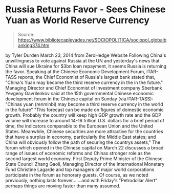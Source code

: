 # Russia Returns Favor - Sees Chinese Yuan as World Reserve Currency

> Source: https://www.bibliotecapleyades.net/SOCIOPOLITICA/sociopol_globalbanking374.htm

by Tyler Durden
March 23, 2014
from
ZeroHedge Website
Following
China's unwillingness to vote against Russia at the UN
and yesterday's news that
China will sue Ukraine for $3bn loan repayment,
it seems Russia is returning the favor.
Speaking at the Chinese Economic
Development Forum,
ITAR-TASS reports, the Chief Economist of
Russia's largest bank stated that,
"China's Yuan may become the third reserve currency in the in the
future."
Managing Director and Chief Economist of
investment company Sberbank Yevgeny Gavrilenkov said at the 15th
governmental Chinese economic development forum in the Chinese capital on
Sunday (via ITAR-TASS):
"Chinas
yuan (renminbi) may become a third reserve currency in the world in the
future"
"This forecast can be made on figures
of domestic economic growth. Probably the country will keep high GDP
growth rate and the GDP volume will increase to around 14-16 trillion
U.S. dollars for a brief period of time, the indicators
comparable to the
European Union and the United States.
Meanwhile,
Chinese securities are more attractive for the countries that have a
surplus in economy, particularly the Middle East states; and
China will obviously follow the path of securing the countrys assets,"
The forum which opened in the Chinese capital on
March 22 discusses a broad range of issues of economic reforms and
Chinas stronger role as the second largest
world economy.
First Deputy Prime Minister of the Chinese State
Council Zhang Gaoli, Managing Director of the International Monetary
Fund Christine Lagarde and top managers of major world corporations
participate in the forum as honorary guests.
Of course, as we noted previously,
nothing lasts forever...
...and with
Friday's "Petrodollar Alert"
perhaps things are moving faster than many assumed.
